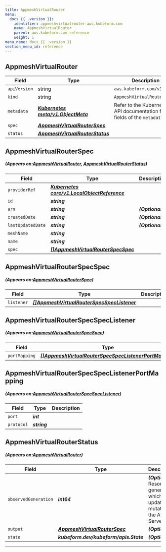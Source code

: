 ```yaml
---
title: AppmeshVirtualRouter
menu:
  docs_{{ .version }}:
    identifier: appmeshvirtualrouter-aws.kubeform.com
    name: AppmeshVirtualRouter
    parent: aws.kubeform.com-reference
    weight: 1
menu_name: docs_{{ .version }}
section_menu_id: reference
---
```


## AppmeshVirtualRouter
| Field | Type | Description |
| ------ | ----- | ----------- |
| `apiVersion` | string | `aws.kubeform.com/v1alpha1` |
|    `kind` | string | `AppmeshVirtualRouter` |
| `metadata` | ***[Kubernetes meta/v1.ObjectMeta](https://kubernetes.io/docs/reference/generated/kubernetes-api/v1.13/#objectmeta-v1-meta)***|Refer to the Kubernetes API documentation for the fields of the `metadata` field.|
| `spec` | ***[AppmeshVirtualRouterSpec](#AppmeshVirtualRouterSpec)***||
| `status` | ***[AppmeshVirtualRouterStatus](#AppmeshVirtualRouterStatus)***||
## AppmeshVirtualRouterSpec
##### (Appears on:[AppmeshVirtualRouter](#AppmeshVirtualRouter), [AppmeshVirtualRouterStatus](#AppmeshVirtualRouterStatus))
| Field | Type | Description |
| ------ | ----- | ----------- |
| `providerRef` | ***[Kubernetes core/v1.LocalObjectReference](https://kubernetes.io/docs/reference/generated/kubernetes-api/v1.13/#localobjectreference-v1-core)***||
| `id` | ***string***||
| `arn` | ***string***| ***(Optional)*** |
| `createdDate` | ***string***| ***(Optional)*** |
| `lastUpdatedDate` | ***string***| ***(Optional)*** |
| `meshName` | ***string***||
| `name` | ***string***||
| `spec` | ***[[]AppmeshVirtualRouterSpecSpec](#AppmeshVirtualRouterSpecSpec)***||
## AppmeshVirtualRouterSpecSpec
##### (Appears on:[AppmeshVirtualRouterSpec](#AppmeshVirtualRouterSpec))
| Field | Type | Description |
| ------ | ----- | ----------- |
| `listener` | ***[[]AppmeshVirtualRouterSpecSpecListener](#AppmeshVirtualRouterSpecSpecListener)***||
## AppmeshVirtualRouterSpecSpecListener
##### (Appears on:[AppmeshVirtualRouterSpecSpec](#AppmeshVirtualRouterSpecSpec))
| Field | Type | Description |
| ------ | ----- | ----------- |
| `portMapping` | ***[[]AppmeshVirtualRouterSpecSpecListenerPortMapping](#AppmeshVirtualRouterSpecSpecListenerPortMapping)***||
## AppmeshVirtualRouterSpecSpecListenerPortMapping
##### (Appears on:[AppmeshVirtualRouterSpecSpecListener](#AppmeshVirtualRouterSpecSpecListener))
| Field | Type | Description |
| ------ | ----- | ----------- |
| `port` | ***int***||
| `protocol` | ***string***||
## AppmeshVirtualRouterStatus
##### (Appears on:[AppmeshVirtualRouter](#AppmeshVirtualRouter))
| Field | Type | Description |
| ------ | ----- | ----------- |
| `observedGeneration` | ***int64***| ***(Optional)*** Resource generation, which is updated on mutation by the API Server.|
| `output` | ***[AppmeshVirtualRouterSpec](#AppmeshVirtualRouterSpec)***| ***(Optional)*** |
| `state` | ***kubeform.dev/kubeform/apis.State***| ***(Optional)*** |
---

